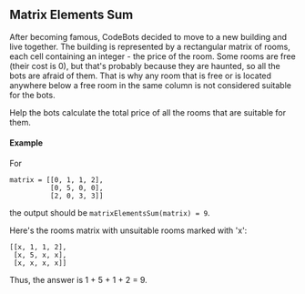 Matrix Elements Sum
-----

After becoming famous, CodeBots decided to move to a new building and live together. The building is represented by a rectangular matrix of rooms, each cell containing an integer - the price of the room. Some rooms are free (their cost is 0), but that's probably because they are haunted, so all the bots are afraid of them. That is why any room that is free or is located anywhere below a free room in the same column is not considered suitable for the bots.

Help the bots calculate the total price of all the rooms that are suitable for them.
<br>
#### Example

For

    matrix = [[0, 1, 1, 2],
              [0, 5, 0, 0],
              [2, 0, 3, 3]]
          
the output should be `matrixElementsSum(matrix) = 9`.

Here's the rooms matrix with unsuitable rooms marked with 'x':

    [[x, 1, 1, 2],
     [x, 5, x, x],
     [x, x, x, x]]
 
Thus, the answer is 1 + 5 + 1 + 2 = 9.
